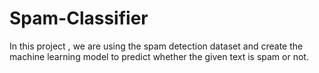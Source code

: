 # Spam-Classifier
In this project , we are using the spam detection dataset and create the machine learning model to predict whether the given text is spam or not.
